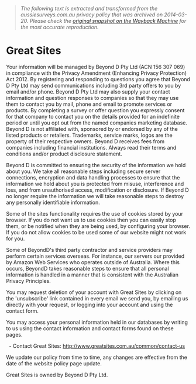 > *The following text is extracted and transformed from the aussiesurveys.com.au privacy policy that was archived on 2014-03-20. Please check the [original snapshot on the Wayback Machine](https://web.archive.org/web/20140320122338id_/http%3A//www.greatsites.com.au/common/privacy) for the most accurate reproduction.*

# Great Sites

Your information will be managed by Beyond D Pty Ltd (ACN 156 307 069) in compliance with the Privacy Amendment (Enhancing Privacy Protection) Act 2012. By registering and responding to questions you agree that Beyond D Pty Ltd may send communications including 3rd party offers to you by email and/or phone. Beyond D Pty Ltd may also supply your contact information and question responses to companies so that they may use them to contact you by mail, phone and email to promote services or products. By completing a survey or offer question you expressly consent for that company to contact you on the details provided for an indefinite period or until you opt out from the named companies marketing database. Beyond D is not affiliated with, sponsored by or endorsed by any of the listed products or retailers. Trademarks, service marks, logos are the property of their respective owners. Beyond D receives fees from companies including financial institutions. Always read their terms and conditions and/or product disclosure statement. 

Beyond D is committed to ensuring the security of the information we hold about you. We take all reasonable steps including secure server connections, encryption and data handling processes to ensure that the information we hold about you is protected from misuse, interference and loss, and from unauthorised access, modification or disclosure. If Beyond D no longer require the information we will take reasonable steps to destroy any personally identifiable information. 

Some of the sites functionality requires the use of cookies stored by your browser. If you do not want us to use cookies then you can easily stop them, or be notified when they are being used, by configuring your browser. If you do not allow cookies to be used some of our website might not work for you. 

Some of BeyondD's third party contractor and service providers may perform certain services overseas. For instance, our servers our provided by Amazon Web Services who operates outside of Australia. Where this occurs, BeyondD takes reasonable steps to ensure that all personal information is handled in a manner that is consistent with the Australian Privacy Principles. 

You may request deletion of your account with Great Sites by clicking on the 'unsubscribe' link contained in every email we send you, by emailing us directly with your request, or logging into your account and using the contact form. 

You may access your personal information held in our databases by writing to us using the contact information and contact forms found on these pages. 

  \- Contact Great Sites: <http://www.greatsites.com.au/common/contact-us>

We update our policy from time to time, any changes are effective from the date of the website policy page update. 

Great Sites is owned by Beyond D Pty Ltd.
